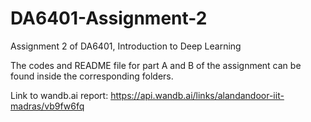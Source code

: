# DA6401-Assignment-2
Assignment 2 of DA6401, Introduction to Deep Learning 

The codes and README file for part A and B of the assignment can be found inside the corresponding folders.

Link to wandb.ai report:  https://api.wandb.ai/links/alandandoor-iit-madras/vb9fw6fq
